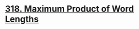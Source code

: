 # [318. Maximum Product of Word Lengths](https://leetcode.com/problems/maximum-product-of-word-lengths/)